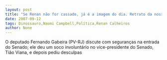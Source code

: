 ```yaml
---
layout: post
title: "Se Renan não for cassado, já é a imagem do dia. Retrato da nossa política"
date: 2007-09-12
tags: Dinossauro,Naomi Campbell,Política,Renan Calheiros
author: None
---
```

O deputado Fernando Gabeira (PV-RJ) discute com seguran&ccedil;as na entrada do Senado; ele deu um soco involunt&aacute;rio no vice-presidente do Senado, Ti&atilde;o Viana, e depois pediu desculpas 
 